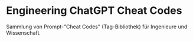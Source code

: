 # Engineering ChatGPT Cheat Codes
Sammlung von Prompt-"Cheat Codes" (Tag-Bibliothek) für Ingenieure und Wissenschaft.
